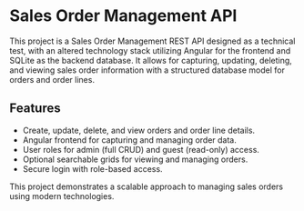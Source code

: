# Sales Order Management API

This project is a Sales Order Management REST API designed as a technical test, with an altered technology stack utilizing Angular for the frontend and SQLite as the backend database. It allows for capturing, updating, deleting, and viewing sales order information with a structured database model for orders and order lines.

## Features
- Create, update, delete, and view orders and order line details.
- Angular frontend for capturing and managing order data.
- User roles for admin (full CRUD) and guest (read-only) access.
- Optional searchable grids for viewing and managing orders.
- Secure login with role-based access.

This project demonstrates a scalable approach to managing sales orders using modern technologies.
